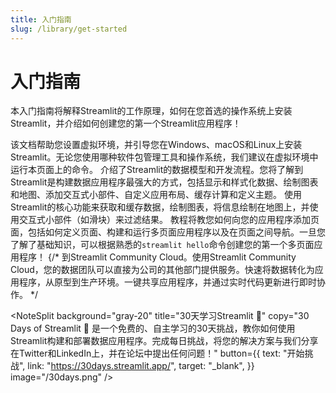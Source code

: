 ```yaml
---
title: 入门指南
slug: /library/get-started
---
```


# 入门指南

本入门指南将解释Streamlit的工作原理，如何在您首选的操作系统上安装Streamlit，并介绍如何创建您的第一个Streamlit应用程序！

<InlineCalloutContainer>
  <InlineCallout color="violet-70" icon="downloading" bold="安装" href="/library/get-started/installation">
    该文档帮助您设置虚拟环境，并引导您在Windows、macOS和Linux上安装Streamlit。无论您使用哪种软件包管理工具和操作系统，我们建议在虚拟环境中运行本页面上的命令。
  </InlineCallout>
  <InlineCallout color="violet-70" icon="description" bold="主要概念" href="/library/get-started/main-concepts">
    介绍了Streamlit的数据模型和开发流程。您将了解到Streamlit是构建数据应用程序最强大的方式，包括显示和样式化数据、绘制图表和地图、添加交互式小部件、自定义应用布局、缓存计算和定义主题。
  </InlineCallout>
  <InlineCallout color="violet-70" icon="auto_awesome" bold="创建一个应用程序" href="/library/get-started/create-an-app">
    使用Streamlit的核心功能来获取和缓存数据，绘制图表，将信息绘制在地图上，并使用交互式小部件（如滑块）来过滤结果。
    教程将教您如何向您的应用程序添加页面，包括如何定义页面、构建和运行多页面应用程序以及在页面之间导航。一旦您了解了基础知识，可以根据熟悉的<code>streamlit hello</code>命令创建您的第一个多页面应用程序！
  </InlineCallout>
  {/*<InlineCallout color="violet-70" icon="share" bold="部署应用程序" href="/library/get-started/deploy-an-app">
    到Streamlit Community Cloud。使用Streamlit Community Cloud，您的数据团队可以直接为公司的其他部门提供服务。快速将数据转化为应用程序，从原型到生产环境。一键共享应用程序，并通过实时代码更新进行即时协作。
</InlineCallout> */
</InlineCalloutContainer>

<NoteSplit
background="gray-20"
title="30天学习Streamlit 🎈"
copy="30 Days of Streamlit 🎈 是一个免费的、自主学习的30天挑战，教你如何使用Streamlit构建和部署数据应用程序。完成每日挑战，将您的解决方案与我们分享在Twitter和LinkedIn上，并在论坛中提出任何问题！"
button={{
    text: "开始挑战",
    link: "https://30days.streamlit.app/",
    target: "_blank",
  }}
image="/30days.png"
/>

